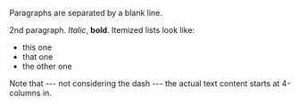 Paragraphs are separated by a blank line.

2nd paragraph. *Italic*, **bold**. Itemized lists look
like:

-   this one
-   that one
-   the other one

Note that --- not considering the dash --- the actual text content
starts at 4-columns in.